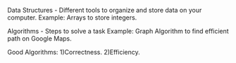 Data Structures - Different tools to organize and store data on your computer.
    Example: Arrays to store integers.

Algorithms - Steps to solve a task
    Example: Graph Algorithm to find efficient path on Google Maps.

Good Algorithms:
    1)Correctness.
    2)Efficiency.

